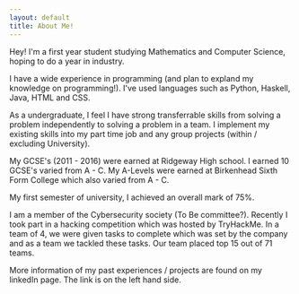 ```yaml
---
layout: default
title: About Me!
---
```

Hey! I'm a first year student studying Mathematics and Computer Science, hoping to do a year in industry.

I have a wide experience in programming (and plan to expland my knowledge on programming!). I've used languages such as Python, Haskell, Java, HTML and CSS.

As a undergraduate, I feel I have strong transferrable skills from solving a problem independently to solving a problem in a team. I implement my existing skills into my part time job and any group projects (within / excluding University).

My GCSE's (2011 - 2016) were earned at Ridgeway High school. I earned 10 GCSE's varied from A - C. My A-Levels were earned at Birkenhead Sixth Form College which also varied from A - C.

My first semester of university, I achieved an overall mark of 75%.

I am a member of the Cybersecurity society (To Be committee?). Recently I took part in a hacking competition which was hosted by TryHackMe. In a team of 4, we were given tasks to complete which was set by the company and as a team we tackled these tasks. Our team placed top 15 out of 71 teams.

More information of my past experiences / projects are found on my linkedIn page. The link is on the left hand side.    
